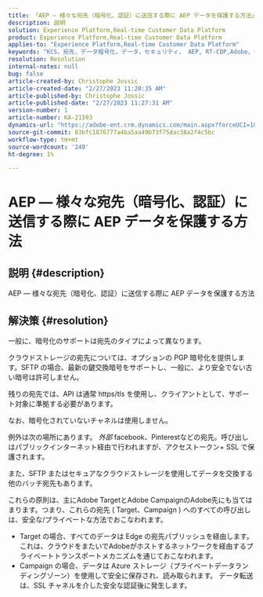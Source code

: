 ```yaml
---
title: 「AEP — 様々な宛先（暗号化、認証）に送信する際に AEP データを保護する方法」
description: 説明
solution: Experience Platform,Real-time Customer Data Platform
product: Experience Platform,Real-time Customer Data Platform
applies-to: "Experience Platform,Real-time Customer Data Platform"
keywords: "KCS，宛先，データ暗号化，データ，セキュリティ， AEP, RT-CDP,Adobe，ターゲット，キャンペーン"
resolution: Resolution
internal-notes: null
bug: false
article-created-by: Christophe Jossic
article-created-date: "2/27/2023 11:20:35 AM"
article-published-by: Christophe Jossic
article-published-date: "2/27/2023 11:27:31 AM"
version-number: 1
article-number: KA-21593
dynamics-url: "https://adobe-ent.crm.dynamics.com/main.aspx?forceUCI=1&pagetype=entityrecord&etn=knowledgearticle&id=070e31be-90b6-ed11-83fe-6045bd006a22"
source-git-commit: 83bfc1876777a4ba5aa49b73f75dac38a2f4c5bc
workflow-type: tm+mt
source-wordcount: '249'
ht-degree: 1%

---
```


# AEP — 様々な宛先（暗号化、認証）に送信する際に AEP データを保護する方法

## 説明 {#description}

AEP — 様々な宛先（暗号化、認証）に送信する際に AEP データを保護する方法

## 解決策 {#resolution}


一般に、暗号化のサポートは宛先のタイプによって異なります。

クラウドストレージの宛先については、オプションの PGP 暗号化を提供します。SFTP の場合、最新の鍵交換暗号をサポートし、一般に、より安全でない古い暗号は許可しません。

残りの宛先では、API は通常 https/tls を使用し、クライアントとして、サポート対象に準拠する必要があります。

なお、暗号化されていないチャネルは使用しません。

例外は次の場所にあります。 *外部* facebook、Pinterestなどの宛先。呼び出しはパブリックインターネット経由で行われますが、アクセストークン+ SSL で保護されます。

また、SFTP またはセキュアなクラウドストレージを使用してデータを交換する他のバッチ宛先もあります。



これらの原則は、主にAdobe TargetとAdobe CampaignのAdobe先にも当てはまります。つまり、これらの宛先 ( Target、Campaign ) へのすべての呼び出しは、安全な/プライベートな方法でおこなわれます。

- Target の場合、すべてのデータは Edge の宛先パブリッシュを経由します。これは、クラウドをまたいでAdobeがホストするネットワークを経由するプライベートトランスポートメカニズムを通じておこなわれます。
- Campaign の場合、データは Azure ストレージ（プライベートデータランディングゾーン）を使用して安全に保存され、読み取られます。 データ転送は、SSL チャネルを介した安全な認証後に発生します。



